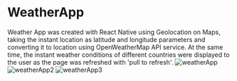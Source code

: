 # WeatherApp

Weather App was created with React Native using Geolocation on Maps, taking the instant location as latitude and longitude parameters and converting it to location using OpenWeatherMap API service.
At the same time, the instant weather conditions of different countries were displayed to the user as the page was refreshed with 'pull to refresh'.
![weatherApp](https://user-images.githubusercontent.com/77547205/190000468-0c0da331-8996-4048-81ab-cf3f1b894afd.png)
![weatherApp2](https://user-images.githubusercontent.com/77547205/190000488-f2cea4a0-970b-4ea2-921b-2dfc975f6b1e.png)
![weatherApp3](https://user-images.githubusercontent.com/77547205/190000504-0a4f1ff2-1fb9-4301-a91f-c23cbf13f5b7.png)
